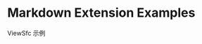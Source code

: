 # Markdown Extension Examples

ViewSfc 示例

<ViewSfc src="./components/a.vue" title="ViewSfc 组件渲染"></ViewSfc>


<PreView src="./components/data.vue" title="自定义组件渲染"></PreView>